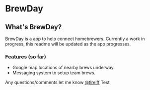 # BrewDay

## What's BrewDay?
BrewDay is a app to help connect homebrewers. Currently a work in progress, this readme will be updated as the app progresses.

### Features (so far)
* Google map locations of nearby brews underway.
* Messaging system to setup team brews.

Any questions/comments let me know [@tlreiff](https://twitter.com/tlreiff)
Test	



